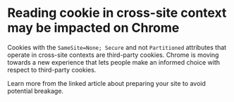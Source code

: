 # Reading cookie in cross-site context may be impacted on Chrome

Cookies with the `SameSite=None; Secure` and not `Partitioned` attributes that operate in cross-site contexts are third-party cookies.
Chrome is moving towards a new experience that lets people make an informed choice with respect to third-party cookies.

Learn more from the linked article about preparing your site to avoid potential breakage.